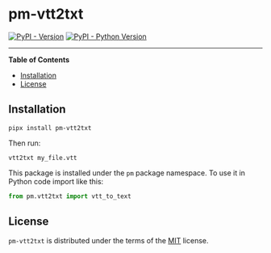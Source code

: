 # pm-vtt2txt

[![PyPI - Version](https://img.shields.io/pypi/v/pm-vtt2txt.svg)](https://pypi.org/project/pm-vtt2txt)
[![PyPI - Python Version](https://img.shields.io/pypi/pyversions/pm-vtt2txt.svg)](https://pypi.org/project/pm-vtt2txt)

-----

**Table of Contents**

- [Installation](#installation)
- [License](#license)

## Installation

```console
pipx install pm-vtt2txt
```

Then run:

```console
vtt2txt my_file.vtt
```

This package is installed under the `pm` package namespace.
To use it in Python code import like this:

```python
from pm.vtt2txt import vtt_to_text
```

## License

`pm-vtt2txt` is distributed under the terms of the [MIT](https://spdx.org/licenses/MIT.html) license.
